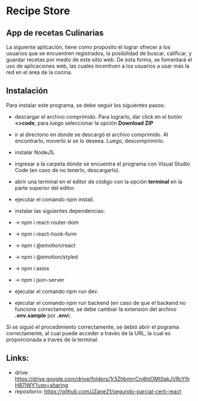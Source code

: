 # Recipe Store

## App de recetas Culinarias

La siguiente aplicación, tiene como proposito el lograr ofrecer a los usuarios que se encuentren registrados, la posibilidad de buscar, calificar, y guardar recetas por medio de este sitio web. De esta forma, se fomentará el uso de aplicaciones web, las cuales incentiven a los usuarios a usar más la red en el área de la cocina.

## Instalación

Para instalar este programa, se debe seguir los siguientes pasos:

* descargar el archivo comprimido. Para lograrlo, dar click en el botón **<>code**, para luego seleccionar la opción **Download ZIP**

* ir al directorio en donde se descargó el archivo comprimido. Al encontrarlo, moverlo si se lo deseea. Luego, descomprimirlo.

* instalar NodeJS.

* ingresar a la carpeta donde se encuentra el programa con Visual Studio Code (en caso de no tenerlo, descargarlo).

* abrir una terminal en el editor de código con la opción **terminal** en la parte superior del editor.

* ejecutar el comando npm install.

* instalar las siguientes dependencias:

* -> npm i react-router-dom
* -> npm i react-hook-form
* -> npm i @emotion/react
* -> npm i @emotion/styled
* -> npm i axios
* -> npm i json-server

* ejecutar el comando npm run dev.

* ejecutar el comando npm run backend (en caso de que el backend no funcione correctamente, se debe cambiar la extension del archivo **.env.sample** por **.env**).

Si se siguió el procedimiento correctamente, se debió abrir el pograma correctamente, al cual puede acceder a través de la URL, la cual es proporcionada a través de la terminal.

## Links:

* drive: https://drive.google.com/drive/folders/1r3ZhbmrrCn4htOMt0akJVRcYlhH87lWY?usp=sharing
* repositorio: https://github.com/JZane21/segundo-parcial-certi-react
